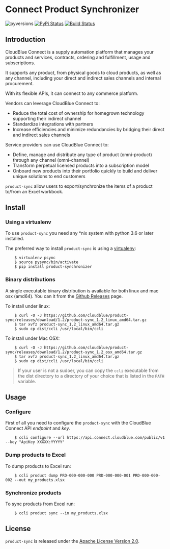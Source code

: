 # Connect Product Synchronizer

![pyversions](https://img.shields.io/pypi/pyversions/product-sync.svg)  [![PyPi Status](https://img.shields.io/pypi/v/product-sync.svg)](https://pypi.org/project/product-sync/)  [![Build Status](https://travis-ci.org/cloudblue/product-sync.svg?branch=master)](https://travis-ci.org/cloudblue/product-sync)


## Introduction

CloudBlue Connect is a supply automation platform that manages your products and services, contracts, 
ordering and fulfillment, usage and subscriptions. 

It supports any product, from physical goods to cloud products, as well as any channel, including your 
direct and indirect sales channels and internal procurement. 

With its flexible APIs, it can connect to any commerce platform.

Vendors can leverage CloudBlue Connect to:

* Reduce the total cost of ownership for homegrown technology supporting their indirect channel
* Standardize integrations with partners
* Increase efficiencies and minimize redundancies by bridging their direct and indirect sales channels

Service providers can use CloudBlue Connect to:

* Define, manage and distribute any type of product (omni-product) through any channel (omni-channel)
* Transform perpetual licensed products into a subscription model
* Onboard new products into their portfolio quickly to build and deliver unique solutions to end customers

`product-sync` allow users to export/synchronize the items of a product to/from an Excel workbook.


## Install

### Using a virtualenv

To use `product-sync` you need any *nix system with python 3.6 or later installed.

The preferred way to install `product-sync` is using a [virtualenv](https://virtualenv.pypa.io/en/latest/):

```
    $ virtualenv psync
    $ source pysync/bin/activate
    $ pip install product-synchronizer
```    

### Binary distributions

A single executable binary distribution is available for both linux and mac osx (amd64).
You can it from the [Github Releases](https://github.com/cloudblue/product-sync/releases) page.

To install under linux:

```
    $ curl -O -J https://github.com/cloudblue/product-sync/releases/download/1.2/product-sync_1.2_linux_amd64.tar.gz
    $ tar xvfz product-sync_1.2_linux_amd64.tar.gz
    $ sudo cp dist/ccli /usr/local/bin/ccli
```

To install under Mac OSX:

```
    $ curl -O -J https://github.com/cloudblue/product-sync/releases/download/1.2/product-sync_1.2_osx_amd64.tar.gz
    $ tar xvfz product-sync_1.2_linux_amd64.tar.gz
    $ sudo cp dist/ccli /usr/local/bin/ccli
```

> If your user is not a sudoer, you can copy the `ccli` executable from the dist directory to a directory of your choice
> that is listed in the `PATH` variable.


## Usage

### Configure

First of all you need to configure the `product-sync` with the CloudBlue Connect API *endpoint* and *key*.

```
    $ ccli configure --url https://api.connect.cloudblue.com/public/v1 --key "ApiKey XXXXX:YYYYY"
```

### Dump products to Excel

To dump products to Excel run:

```
    $ ccli product dump PRD-000-000-000 PRD-000-000-001 PRD-000-000-002 --out my_products.xlsx
```


### Synchronize products 

To sync products from Excel run:

```
    $ ccli product sync --in my_products.xlsx
```


## License

`product-sync` is released under the [Apache License Version 2.0](https://www.apache.org/licenses/LICENSE-2.0).
